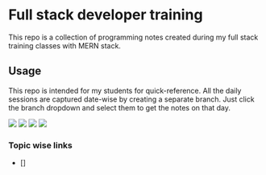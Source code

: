 # Full stack developer training

This repo is a collection of programming notes created during my full stack training classes with MERN stack.

## Usage
This repo is intended for my students for quick-reference. All the daily sessions are captured date-wise by creating a separate branch. Just click the branch dropdown and select them to get the notes on that day.

![](https://img.shields.io/github/stars/NeetishRaj/dreamers_batch.svg)   ![](https://img.shields.io/github/forks/NeetishRaj/dreamers_batch.svg)   ![](https://img.shields.io/github/issues/NeetishRaj/dreamers_batch.svg)   ![](https://img.shields.io/github/watchers/NeetishRaj/dreamers_batch.svg)

### Topic wise links
- []

